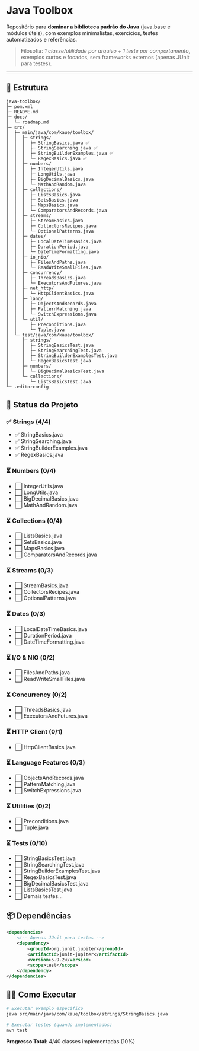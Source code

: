 # Java Toolbox

Repositório para **dominar a biblioteca padrão do Java** (java.base e módulos úteis), com exemplos minimalistas, exercícios, testes automatizados e referências.

> Filosofia: *1 classe/utilidade por arquivo + 1 teste por comportamento*, exemplos curtos e focados, sem frameworks externos (apenas JUnit para testes).

---

## 📁 Estrutura

```
java-toolbox/
├─ pom.xml
├─ README.md
├─ docs/
│  └─ roadmap.md
├─ src/
│  ├─ main/java/com/kaue/toolbox/
│  │  ├─ strings/
│  │  │  ├─ StringBasics.java ✅
│  │  │  ├─ StringSearching.java ✅
│  │  │  ├─ StringBuilderExamples.java ✅
│  │  │  └─ RegexBasics.java ✅
│  │  ├─ numbers/
│  │  │  ├─ IntegerUtils.java
│  │  │  ├─ LongUtils.java
│  │  │  ├─ BigDecimalBasics.java
│  │  │  └─ MathAndRandom.java
│  │  ├─ collections/
│  │  │  ├─ ListsBasics.java
│  │  │  ├─ SetsBasics.java
│  │  │  ├─ MapsBasics.java
│  │  │  └─ ComparatorsAndRecords.java
│  │  ├─ streams/
│  │  │  ├─ StreamBasics.java
│  │  │  ├─ CollectorsRecipes.java
│  │  │  └─ OptionalPatterns.java
│  │  ├─ dates/
│  │  │  ├─ LocalDateTimeBasics.java
│  │  │  ├─ DurationPeriod.java
│  │  │  └─ DateTimeFormatting.java
│  │  ├─ io_nio/
│  │  │  ├─ FilesAndPaths.java
│  │  │  └─ ReadWriteSmallFiles.java
│  │  ├─ concurrency/
│  │  │  ├─ ThreadsBasics.java
│  │  │  └─ ExecutorsAndFutures.java
│  │  ├─ net_http/
│  │  │  └─ HttpClientBasics.java
│  │  ├─ lang/
│  │  │  ├─ ObjectsAndRecords.java
│  │  │  ├─ PatternMatching.java
│  │  │  └─ SwitchExpressions.java
│  │  └─ util/
│  │     ├─ Preconditions.java
│  │     └─ Tuple.java
│  └─ test/java/com/kaue/toolbox/
│     ├─ strings/
│     │  ├─ StringBasicsTest.java
│     │  ├─ StringSearchingTest.java
│     │  ├─ StringBuilderExamplesTest.java
│     │  └─ RegexBasicsTest.java
│     ├─ numbers/
│     │  └─ BigDecimalBasicsTest.java
│     └─ collections/
│        └─ ListsBasicsTest.java
└─ .editorconfig
```

## 🚀 Status do Projeto

### ✅ Strings (4/4)
- ✅ StringBasics.java
- ✅ StringSearching.java
- ✅ StringBuilderExamples.java
- ✅ RegexBasics.java

### ⏳ Numbers (0/4)
- ⬜ IntegerUtils.java
- ⬜ LongUtils.java
- ⬜ BigDecimalBasics.java
- ⬜ MathAndRandom.java

### ⏳ Collections (0/4)
- ⬜ ListsBasics.java
- ⬜ SetsBasics.java
- ⬜ MapsBasics.java
- ⬜ ComparatorsAndRecords.java

### ⏳ Streams (0/3)
- ⬜ StreamBasics.java
- ⬜ CollectorsRecipes.java
- ⬜ OptionalPatterns.java

### ⏳ Dates (0/3)
- ⬜ LocalDateTimeBasics.java
- ⬜ DurationPeriod.java
- ⬜ DateTimeFormatting.java

### ⏳ I/O & NIO (0/2)
- ⬜ FilesAndPaths.java
- ⬜ ReadWriteSmallFiles.java

### ⏳ Concurrency (0/2)
- ⬜ ThreadsBasics.java
- ⬜ ExecutorsAndFutures.java

### ⏳ HTTP Client (0/1)
- ⬜ HttpClientBasics.java

### ⏳ Language Features (0/3)
- ⬜ ObjectsAndRecords.java
- ⬜ PatternMatching.java
- ⬜ SwitchExpressions.java

### ⏳ Utilities (0/2)
- ⬜ Preconditions.java
- ⬜ Tuple.java

### ⏳ Tests (0/10)
- ⬜ StringBasicsTest.java
- ⬜ StringSearchingTest.java
- ⬜ StringBuilderExamplesTest.java
- ⬜ RegexBasicsTest.java
- ⬜ BigDecimalBasicsTest.java
- ⬜ ListsBasicsTest.java
- ⬜ Demais testes...

## 📦 Dependências

```xml
<dependencies>
    <!-- Apenas JUnit para testes -->
    <dependency>
        <groupId>org.junit.jupiter</groupId>
        <artifactId>junit-jupiter</artifactId>
        <version>5.9.2</version>
        <scope>test</scope>
    </dependency>
</dependencies>
```

## 🏃‍♂️ Como Executar

```bash
# Executar exemplo específico
java src/main/java/com/kaue/toolbox/strings/StringBasics.java

# Executar testes (quando implementados)
mvn test
```

**Progresso Total**: 4/40 classes implementadas (10%)